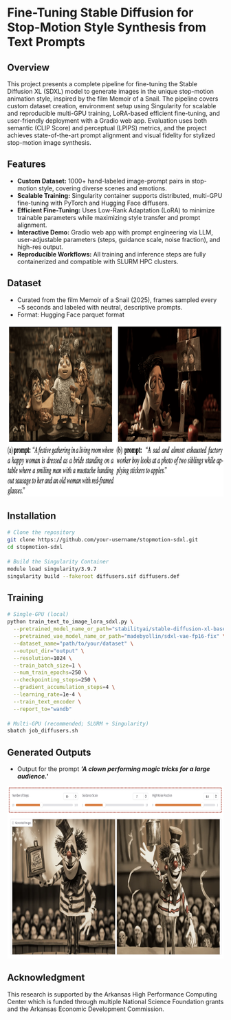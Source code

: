 # Fine-Tuning Stable Diffusion for Stop-Motion Style Synthesis from Text Prompts

## Overview
This project presents a complete pipeline for fine-tuning the Stable Diffusion XL (SDXL) model to generate images in the unique stop-motion animation style, inspired by the film Memoir of a Snail. The pipeline covers custom dataset creation, environment setup using Singularity for scalable and reproducible multi-GPU training, LoRA-based efficient fine-tuning, and user-friendly deployment with a Gradio web app. Evaluation uses both semantic (CLIP Score) and perceptual (LPIPS) metrics, and the project achieves state-of-the-art prompt alignment and visual fidelity for stylized stop-motion image synthesis.

## Features
- **Custom Dataset:** 1000+ hand-labeled image-prompt pairs in stop-motion style, covering diverse scenes and emotions.
- **Scalable Training:** Singularity container supports distributed, multi-GPU fine-tuning with PyTorch and Hugging Face diffusers.
- **Efficient Fine-Tuning:** Uses Low-Rank Adaptation (LoRA) to minimize trainable parameters while maximizing style transfer and prompt alignment.
- **Interactive Demo:** Gradio web app with prompt engineering via LLM, user-adjustable parameters (steps, guidance scale, noise fraction), and high-res output.
- **Reproducible Workflows:** All training and inference steps are fully containerized and compatible with SLURM HPC clusters.

## Dataset
- Curated from the film Memoir of a Snail (2025), frames sampled every ~5 seconds and labeled with neutral, descriptive prompts.
- Format: Hugging Face parquet format
<img src="images/dataset.png" width="800" height="400">

## Installation
```bash
# Clone the repository
git clone https://github.com/your-username/stopmotion-sdxl.git
cd stopmotion-sdxl

# Build the Singularity Container
module load singularity/3.9.7
singularity build --fakeroot diffusers.sif diffusers.def
```
## Training
```bash
# Single-GPU (local)
python train_text_to_image_lora_sdxl.py \
  --pretrained_model_name_or_path="stabilityai/stable-diffusion-xl-base-1.0" \
  --pretrained_vae_model_name_or_path="madebyollin/sdxl-vae-fp16-fix" \
  --dataset_name="path/to/your/dataset" \
  --output_dir="output" \
  --resolution=1024 \
  --train_batch_size=1 \
  --num_train_epochs=250 \
  --checkpointing_steps=250 \
  --gradient_accumulation_steps=4 \
  --learning_rate=1e-4 \
  --train_text_encoder \
  --report_to="wandb"

# Multi-GPU (recommended; SLURM + Singularity)
sbatch job_diffusers.sh
```
## Generated Outputs
- Output for the prompt ***'A clown performing magic tricks for a large audience.'***
<img src="images/output.png" width="800" height="400">

## Acknowledgment
This research is supported by the Arkansas High Performance Computing Center which is funded through multiple National Science Foundation grants and the Arkansas Economic Development Commission.
